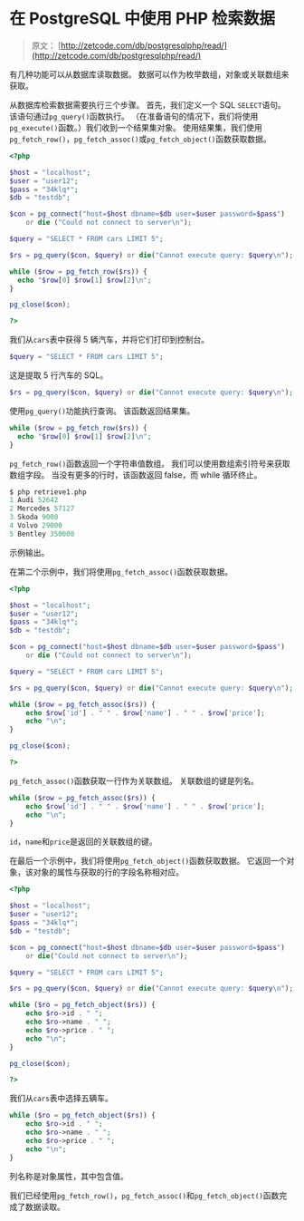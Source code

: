 # 在 PostgreSQL 中使用 PHP 检索数据

> 原文： [http://zetcode.com/db/postgresqlphp/read/](http://zetcode.com/db/postgresqlphp/read/)

有几种功能可以从数据库读取数据。 数据可以作为枚举数组，对象或关联数组来获取。

从数据库检索数据需要执行三个步骤。 首先，我们定义一个 SQL `SELECT`语句。 该语句通过`pg_query()`函数执行。 （在准备语句的情况下，我们将使用`pg_execute()`函数。）我们收到一个结果集对象。 使用结果集，我们使用`pg_fetch_row()`，`pg_fetch_assoc()`或`pg_fetch_object()`函数获取数据。

```php
<?php 

$host = "localhost"; 
$user = "user12"; 
$pass = "34klq*"; 
$db = "testdb"; 

$con = pg_connect("host=$host dbname=$db user=$user password=$pass")
    or die ("Could not connect to server\n"); 

$query = "SELECT * FROM cars LIMIT 5"; 

$rs = pg_query($con, $query) or die("Cannot execute query: $query\n");

while ($row = pg_fetch_row($rs)) {
  echo "$row[0] $row[1] $row[2]\n";
}

pg_close($con); 

?>

```

我们从`cars`表中获得 5 辆汽车，并将它们打印到控制台。

```php
$query = "SELECT * FROM cars LIMIT 5";

```

这是提取 5 行汽车的 SQL。

```php
$rs = pg_query($con, $query) or die("Cannot execute query: $query\n");

```

使用`pg_query()`功能执行查询。 该函数返回结果集。

```php
while ($row = pg_fetch_row($rs)) {
  echo "$row[0] $row[1] $row[2]\n";
}

```

`pg_fetch_row()`函数返回一个字符串值数组。 我们可以使用数组索引符号来获取数组字段。 当没有更多的行时，该函数返回 false，而 while 循环终止。

```php
$ php retrieve1.php
1 Audi 52642
2 Mercedes 57127
3 Skoda 9000
4 Volvo 29000
5 Bentley 350000

```

示例输出。

在第二个示例中，我们将使用`pg_fetch_assoc()`函数获取数据。

```php
<?php 

$host = "localhost"; 
$user = "user12"; 
$pass = "34klq*"; 
$db = "testdb"; 

$con = pg_connect("host=$host dbname=$db user=$user password=$pass")
    or die ("Could not connect to server\n"); 

$query = "SELECT * FROM cars LIMIT 5"; 

$rs = pg_query($con, $query) or die("Cannot execute query: $query\n");

while ($row = pg_fetch_assoc($rs)) {
    echo $row['id'] . " " . $row['name'] . " " . $row['price'];
    echo "\n";
}

pg_close($con);

?>

```

`pg_fetch_assoc()`函数获取一行作为关联数组。 关联数组的键是列名。

```php
while ($row = pg_fetch_assoc($rs)) {
    echo $row['id'] . " " . $row['name'] . " " . $row['price'];
    echo "\n";
}

```

`id`，`name`和`price`是返回的关联数组的键。

在最后一个示例中，我们将使用`pg_fetch_object()`函数获取数据。 它返回一个对象，该对象的属性与获取的行的字段名称相对应。

```php
<?php 

$host = "localhost"; 
$user = "user12"; 
$pass = "34klq*"; 
$db = "testdb"; 

$con = pg_connect("host=$host dbname=$db user=$user password=$pass")
    or die("Could not connect to server\n"); 

$query = "SELECT * FROM cars LIMIT 5"; 

$rs = pg_query($con, $query) or die("Cannot execute query: $query\n");

while ($ro = pg_fetch_object($rs)) {
    echo $ro->id . " ";
    echo $ro->name . " ";
    echo $ro->price . " ";
    echo "\n";
}

pg_close($con); 

?>

```

我们从`cars`表中选择五辆车。

```php
while ($ro = pg_fetch_object($rs)) {
    echo $ro->id . " ";
    echo $ro->name . " ";
    echo $ro->price . " ";
    echo "\n";
}

```

列名称是对象属性，其中包含值。

我们已经使用`pg_fetch_row()`，`pg_fetch_assoc()`和`pg_fetch_object()`函数完成了数据读取。